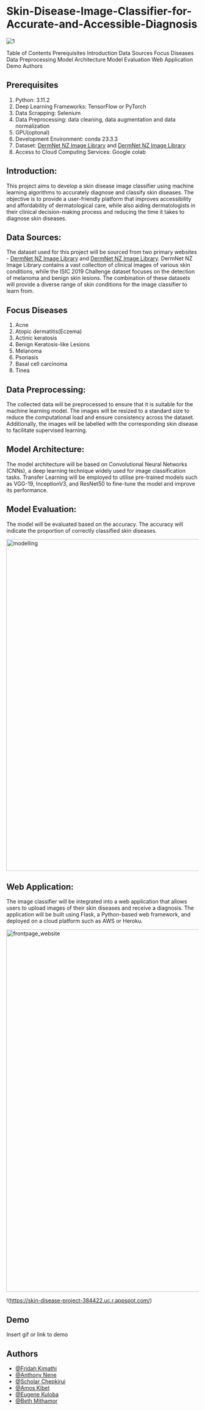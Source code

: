 # Skin-Disease-Image-Classifier-for-Accurate-and-Accessible-Diagnosis

![1](https://user-images.githubusercontent.com/98489395/235007226-76b8aec2-796f-42b1-a0dd-6880e78322a1.png)

Table of Contents
Prerequisites
Introduction
Data Sources
Focus Diseases
Data Preprocessing
Model Architecture
Model Evaluation
Web Application
Demo
Authors

## Prerequisites

1. Python: 3.11.2
2. Deep Learning Frameworks: TensorFlow or PyTorch
3. Data Scrapping: Selenium
4. Data Preprocessing: data cleaning, data augmentation and data normalization
5. GPU(optonal)
6. Development Environment: conda 23.3.3
7. Dataset: [DermNet NZ Image Library](https://github.com/FridahKimathi) and [DermNet NZ Image Library](https://github.com/FridahKimathi)
8. Access to Cloud Computing Services: Google colab

## Introduction:

This project aims to develop a skin disease image classifier using machine learning algorithms to accurately diagnose and classify skin diseases. The objective is to provide a user-friendly platform that improves accessibility and affordability of dermatological care, while also aiding dermatologists in their clinical decision-making process and reducing the time it takes to diagnose skin diseases.

## Data Sources:

The dataset used for this project will be sourced from two primary websites - [DermNet NZ Image Library](https://github.com/FridahKimathi) and [DermNet NZ Image Library](https://github.com/FridahKimathi). DermNet NZ Image Library contains a vast collection of clinical images of various skin conditions, while the ISIC 2019 Challenge dataset focuses on the detection of melanoma and benign skin lesions. The combination of these datasets will provide a diverse range of skin conditions for the image classifier to learn from.

## Focus Diseases
1. Acne
2. Atopic dermatitis(Eczema)
3. Actinic keratosis
4. Benign Keratosis-like Lesions
5. Melanoma
6. Psoriasis
7. Basal cell carcinoma
8. Tinea


## Data Preprocessing:

The collected data will be preprocessed to ensure that it is suitable for the machine learning model. The images will be resized to a standard size to reduce the computational load and ensure consistency across the dataset. Additionally, the images will be labelled with the corresponding skin disease to facilitate supervised learning.

## Model Architecture:

The model architecture will be based on Convolutional Neural Networks (CNNs), a deep learning technique widely used for image classification tasks. Transfer Learning will be employed to utilise pre-trained models such as VGG-19, InceptionV3, and ResNet50 to fine-tune the model and improve its performance.

## Model Evaluation:

The model will be evaluated based on the accuracy. The accuracy will indicate the proportion of correctly classified skin diseases.

<img width="869" alt="modelling" src="https://user-images.githubusercontent.com/98489395/235009261-64dcced3-d3b7-46e7-b3f7-303ce5fb1e92.png">


## Web Application:

The image classifier will be integrated into a web application that allows users to upload images of their skin diseases and receive a diagnosis. The application will be built using Flask, a Python-based web framework, and deployed on a cloud platform such as AWS or Heroku.

<img width="949" alt="frontpage_website" src="https://user-images.githubusercontent.com/98489395/235007469-93d33cf4-d514-4ffe-a751-5fe49ccb2d5c.png">

!(https://skin-disease-project-384422.uc.r.appspot.com/)


## Demo

Insert gif or link to demo

## Authors

- [@Fridah Kimathi](https://github.com/FridahKimathi)
- [@Anthony Nene](https://github.com/AnthonyNene-Kiarie)
- [@Scholar Chepkirui](https://github.com/Scholarchep)
- [@Amos Kibet](https://github.com/AmosMaru)
- [@Eugene Kuloba](https://github.com/eugenekuloba)
- [@Beth Mithamor](https://github.com/Mythamor)
